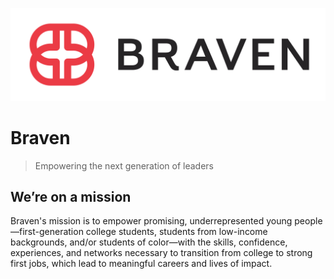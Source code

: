 [![Braven-Logo](logo.png)](https://braven.org)

# Braven 
> Empowering the next generation of leaders

## We’re on a mission
Braven's mission is to empower promising, underrepresented young people—first-generation college students, students from low-income backgrounds, and/or students of color—with the skills, confidence, experiences, and networks necessary to transition from college to strong first jobs, which lead to meaningful careers and lives of impact.

